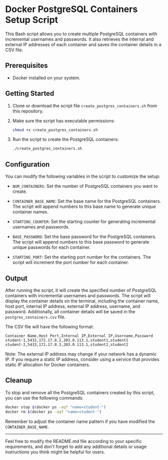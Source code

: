 # Docker PostgreSQL Containers Setup Script

This Bash script allows you to create multiple PostgreSQL containers with incremental usernames and passwords. It also retrieves the internal and external IP addresses of each container and saves the container details in a CSV file.

## Prerequisites

- Docker installed on your system.

## Getting Started

1. Clone or download the script file `create_postgres_containers.sh` from this repository.

2. Make sure the script has executable permissions:

   ```bash
   chmod +x create_postgres_containers.sh
   ```

3. Run the script to create the PostgreSQL containers:

   ```bash
   ./create_postgres_containers.sh
   ```

## Configuration

You can modify the following variables in the script to customize the setup:

- `NUM_CONTAINERS`: Set the number of PostgreSQL containers you want to create.

- `CONTAINER_BASE_NAME`: Set the base name for the PostgreSQL containers. The script will append numbers to this base name to generate unique container names.

- `STARTING_COUNTER`: Set the starting counter for generating incremental usernames and passwords.

- `BASE_PASSWORD`: Set the base password for the PostgreSQL containers. The script will append numbers to this base password to generate unique passwords for each container.

- `STARTING_PORT`: Set the starting port number for the containers. The script will increment the port number for each container.

## Output

After running the script, it will create the specified number of PostgreSQL containers with incremental usernames and passwords. The script will display the container details on the terminal, including the container name, host port, internal IP address, external IP address, username, and password. Additionally, all container details will be saved in the `postgres_containers.csv` file.

The CSV file will have the following format:

```
Container Name,Host Port,Internal IP,External IP,Username,Password
student-1,5432,172.17.0.2,203.0.113.1,student1,student1
student-2,5433,172.17.0.3,203.0.113.1,student2,student2
```

Note: The external IP address may change if your network has a dynamic IP. If you require a static IP address, consider using a service that provides static IP allocation for Docker containers.

## Cleanup

To stop and remove all the PostgreSQL containers created by this script, you can use the following commands:

```bash
docker stop $(docker ps -aqf "name=student-")
docker rm $(docker ps -aqf "name=student-")
```

Remember to adjust the container name pattern if you have modified the `CONTAINER_BASE_NAME`.

---

Feel free to modify the README.md file according to your specific requirements, and don't forget to add any additional details or usage instructions you think might be helpful for users.
